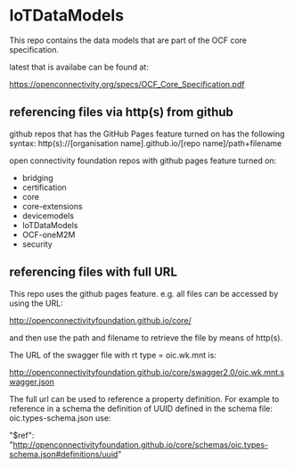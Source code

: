 # IoTDataModels

This repo contains the data models that are part of the OCF core specification.

latest that is availabe can be found at:

https://openconnectivity.org/specs/OCF_Core_Specification.pdf


## referencing files via http(s) from github

github repos that has the GitHub Pages feature turned on has the following syntax:
http(s)://[organisation name].github.io/[repo name]/path+filename

open connectivity foundation repos with github pages feature turned on:
- bridging
- certification
- core
- core-extensions
- devicemodels
- IoTDataModels
- OCF-oneM2M
- security


## referencing files with full URL
This repo uses the github pages feature.
e.g. all files can be accessed by using the URL:

http://openconnectivityfoundation.github.io/core/

and then use the path and filename to retrieve the file by means of http(s).

The URL of the swagger file with rt type = oic.wk.mnt is:

http://openconnectivityfoundation.github.io/core/swagger2.0/oic.wk.mnt.swagger.json


The full url can be used to reference a property definition. 
For example to reference in a schema the definition of UUID defined in the schema file: oic.types-schema.json use:

"$ref": "http://openconnectivityfoundation.github.io/core/schemas/oic.types-schema.json#definitions/uuid"
